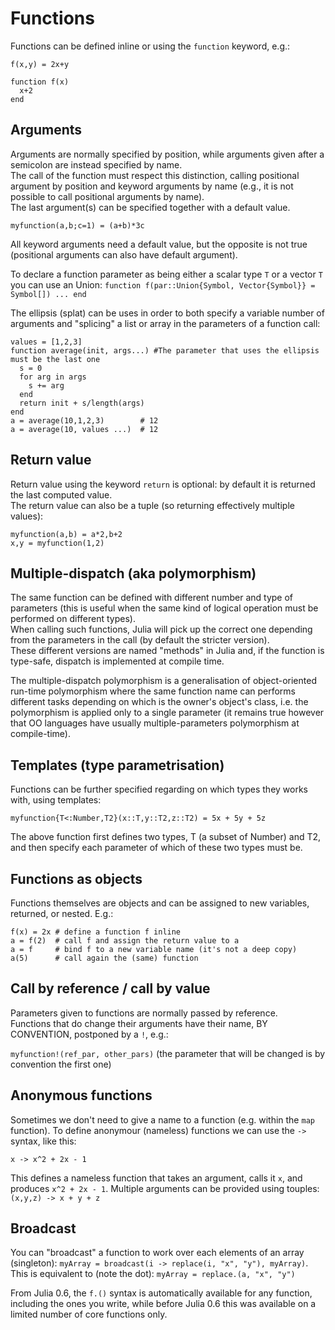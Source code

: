 # Functions

Functions can be defined inline or using the `function` keyword, e.g.:

`f(x,y) = 2x+y`

```
function f(x)
  x+2
end
```


## Arguments

Arguments are normally specified by position, while arguments given after a semicolon are instead specified by name.  
The call of the function must respect this distinction, calling positional argument by position and keyword arguments by name (e.g., it is not possible to call positional arguments by name).  
The last argument(s) can be specified together with a default value.

`myfunction(a,b;c=1) = (a+b)*3c`
 
All keyword arguments need a default value, but the opposite is not true (positional arguments can also have default argument).

To declare a function parameter as being either a scalar type `T` or a vector `T` you can use an Union:
`function f(par::Union{Symbol, Vector{Symbol}} = Symbol[]) ... end`

The ellipsis (splat) can be uses in order to both specify a variable number of arguments and "splicing" a list or array in the parameters of a function call:

```
values = [1,2,3]
function average(init, args...) #The parameter that uses the ellipsis must be the last one
  s = 0
  for arg in args 
    s += arg 
  end
  return init + s/length(args)
end
a = average(10,1,2,3)        # 12
a = average(10, values ...)  # 12
```


## Return value

Return value using the keyword `return` is optional: by default it is returned the last computed value.  
The return value can also be a tuple (so returning effectively multiple values):

```
myfunction(a,b) = a*2,b+2
x,y = myfunction(1,2)
```

## Multiple-dispatch (aka polymorphism)

The same function can be defined with different number and type of parameters (this is useful when the same kind of logical operation must be performed on different types).  
When calling such functions, Julia will pick up the correct one depending from the parameters in the call (by default the stricter version).  
These different versions are named "methods" in Julia and, if the function is type-safe, dispatch is implemented at compile time. 

The multiple-dispatch polymorphism is a generalisation of object-oriented run-time polymorphism where the same function name can performs different tasks depending on which is the owner's object's class, i.e. the polymorphism is applied only to a single parameter (it remains true however that OO languages have usually multiple-parameters polymorphism at compile-time).


## Templates (type parametrisation)

Functions can be further specified regarding on which types they works with, using templates:

`myfunction{T<:Number,T2}(x::T,y::T2,z::T2) = 5x + 5y + 5z`

The above function first defines two types, T (a subset of Number) and T2, and then specify each parameter of which of these two types must be.

## Functions as objects

Functions themselves are objects and can be assigned to new variables, returned, or nested. E.g.:

```
f(x) = 2x # define a function f inline
a = f(2)  # call f and assign the return value to a
a = f     # bind f to a new variable name (it's not a deep copy)
a(5)      # call again the (same) function
```

## Call by reference / call by value

Parameters given to functions are normally passed by reference.  
Functions that do change their arguments have their name, BY CONVENTION, postponed by a `!`, e.g.:

`myfunction!(ref_par, other_pars)` (the parameter that will be changed is by convention the first one)

## Anonymous functions

Sometimes we don't need to give a name to a function (e.g. within the `map` function).
To define anonymour (nameless) functions we can use the `->` syntax, like this:
```
x -> x^2 + 2x - 1
```
This defines a nameless function that takes an argument, calls it `x`, and produces `x^2 + 2x - 1`.
Multiple arguments can be provided using touples: `(x,y,z) -> x + y + z`

## Broadcast
You can "broadcast" a function to work over each elements of an array (singleton): 
`myArray = broadcast(i -> replace(i, "x", "y"), myArray)`.
This is equivalent to (note the dot):
`myArray = replace.(a, "x", "y")`

From Julia 0.6, the `f.()` syntax is automatically available for any function, including the ones you write, while before Julia 0.6 this was available on a limited number of core functions only.
